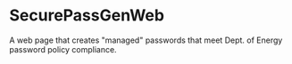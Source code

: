 SecurePassGenWeb
================

A web page that creates "managed" passwords that meet Dept. of Energy password policy compliance.
